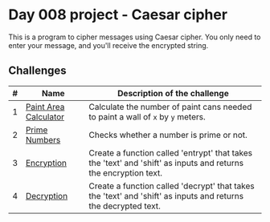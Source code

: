 # Day 008 project - Caesar cipher

This is a program to cipher messages using Caesar cipher. You only need to enter your message, and you'll receive the encrypted string.

## Challenges

| # | Name | Description of the challenge|
| --- | --- | --- |
| 1 | [Paint Area Calculator](../challenges/challenge1.py) | Calculate the number of paint cans needed to paint a wall of `x` by `y` meters. |
| 2 | [Prime Numbers](../challenges/challenge2.py) | Checks whether a number is prime or not. |
| 3 | [Encryption](../challenges/challenge3.py) | Create a function called 'entrypt' that takes the 'text' and 'shift' as inputs and returns the encryption text. |
| 4 | [Decryption](../challenges/challenge4.py) | Create a function called 'decrypt' that takes the 'text' and 'shift' as inputs and returns the decrypted text. |